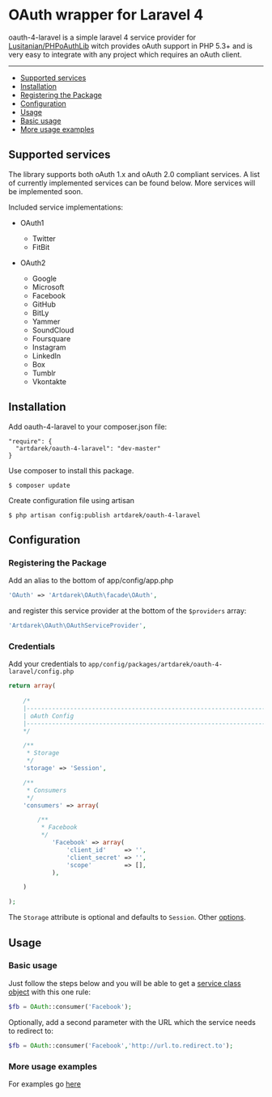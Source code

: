 # OAuth wrapper for Laravel 4

oauth-4-laravel is a simple laravel 4 service provider for [Lusitanian/PHPoAuthLib](https://github.com/Lusitanian/PHPoAuthLib) 
witch provides oAuth support in PHP 5.3+ and is very easy to integrate with any project which requires an oAuth client.

---
 
- [Supported services](#supported-services)
- [Installation](#installation)
- [Registering the Package](#registering-the-package)
- [Configuration](#configuration)
- [Usage](#usage)
- [Basic usage](#basic-usage)
- [More usage examples](#more-usage-examples)

## Supported services

The library supports both oAuth 1.x and oAuth 2.0 compliant services. A list of currently implemented services can be found below. More services will be implemented soon.

Included service implementations:

 - OAuth1
   - Twitter
   - FitBit

 - OAuth2
   - Google
   - Microsoft
   - Facebook
   - GitHub
   - BitLy
   - Yammer
   - SoundCloud
   - Foursquare
   - Instagram
   - LinkedIn
   - Box
   - Tumblr
   - Vkontakte

## Installation

Add oauth-4-laravel to your composer.json file:

```
"require": {
  "artdarek/oauth-4-laravel": "dev-master"
}
```

Use composer to install this package.

```
$ composer update
```

Create configuration file using artisan

```
$ php artisan config:publish artdarek/oauth-4-laravel
```

## Configuration

### Registering the Package

Add an alias to the bottom of app/config/app.php

```php
'OAuth' => 'Artdarek\OAuth\facade\OAuth',
```

and register this service provider at the bottom of the `$providers` array:

```php
'Artdarek\OAuth\OAuthServiceProvider',
```

### Credentials

Add your credentials to ``app/config/packages/artdarek/oauth-4-laravel/config.php``

```php
return array( 
	
	/*
	|--------------------------------------------------------------------------
	| oAuth Config
	|--------------------------------------------------------------------------
	*/

	/**
	 * Storage
	 */
	'storage' => 'Session', 

	/**
	 * Consumers
	 */
	'consumers' => array(

		/**
		 * Facebook
		 */
	        'Facebook' => array(
	            'client_id'     => '',
	            'client_secret' => '',
	            'scope'         => [],
	        ),		

	)

);
```

The `Storage` attribute is optional and defaults to `Session`. 
Other [options](https://github.com/Lusitanian/PHPoAuthLib/tree/master/src/OAuth/Common/Storage).

## Usage

### Basic usage

Just follow the steps below and you will be able to get a [service class object](https://github.com/Lusitanian/PHPoAuthLib/tree/master/src/OAuth/OAuth2/Service) with this one rule:

```php
$fb = OAuth::consumer('Facebook');
```

Optionally, add a second parameter with the URL which the service needs to redirect to:

```php
$fb = OAuth::consumer('Facebook','http://url.to.redirect.to');
```

### More usage examples

For examples go [here](https://github.com/Lusitanian/PHPoAuthLib/tree/master/examples)

